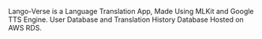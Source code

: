 Lango-Verse is a Language Translation App, Made Using MLKit and Google TTS Engine. User Database and Translation History Database Hosted on AWS RDS.
